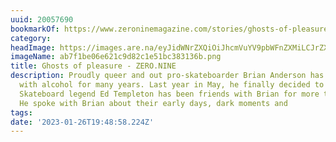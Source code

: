 ```yaml
---
uuid: 20057690
bookmarkOf: https://www.zeroninemagazine.com/stories/ghosts-of-pleasure
category:
headImage: https://images.are.na/eyJidWNrZXQiOiJhcmVuYV9pbWFnZXMiLCJrZXkiOiIyMDA1NzY5MC9vcmlnaW5hbF9hYjdmMWJlMDZlNjIxYzlkODJjMWU1MWJjMzgzMTM2Yi5wbmciLCJlZGl0cyI6eyJyZXNpemUiOnsid2lkdGgiOjEyMDAsImhlaWdodCI6MTIwMCwiZml0IjoiaW5zaWRlIiwid2l0aG91dEVubGFyZ2VtZW50Ijp0cnVlfSwid2VicCI6eyJxdWFsaXR5Ijo5MH0sImpwZWciOnsicXVhbGl0eSI6OTB9LCJyb3RhdGUiOm51bGx9fQ==?bc=0
imageName: ab7f1be06e621c9d82c1e51bc383136b.png
title: Ghosts of pleasure - ZERO.NINE
description: Proudly queer and out pro-skateboarder Brian Anderson has been battling
  with alcohol for many years. Last year in May, he finally decided to quit drinking.
  Skateboard legend Ed Templeton has been friends with Brian for more than 25 years.
  He spoke with Brian about their early days, dark moments and
tags:
date: '2023-01-26T19:48:58.224Z'
---
```

